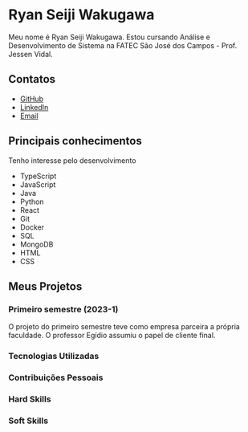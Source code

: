 # Ryan Seiji Wakugawa
<!--- TODO --->
Meu nome é Ryan Seiji Wakugawa. Estou cursando Análise e Desenvolvimento de Sistema na FATEC São José dos Campos - Prof. Jessen Vidal.

## Contatos
- [GitHub](https://github.com/ryan-wakugawa)
- [LinkedIn](https://linkedin.com/in/ryan-wakugawa-526bbb27a)
- [Email](mailto:ryawak@gmail.com)

## Principais conhecimentos
<!--- TODO --->
Tenho interesse pelo desenvolvimento
- TypeScript
- JavaScript
- Java
- Python
- React
- Git
- Docker
- SQL
- MongoDB
- HTML
- CSS

## Meus Projetos
### Primeiro semestre (2023-1)
<!--- TODO --->
O projeto do primeiro semestre teve como empresa parceira a própria faculdade. O professor Egídio assumiu o papel de cliente final.

<!--- Link --->

### Tecnologias Utilizadas
### Contribuições Pessoais
### Hard Skills
### Soft Skills
